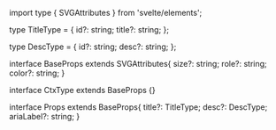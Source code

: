 import type { SVGAttributes } from 'svelte/elements';

type TitleType = {
  id?: string;
  title?: string;
};

type DescType = {
  id?: string;
  desc?: string;
};

interface BaseProps extends SVGAttributes<SVGElement>{
  size?: string;
  role?: string;
  color?: string;
}

interface CtxType extends BaseProps {}

interface Props extends BaseProps{
  title?: TitleType;
  desc?: DescType;
  ariaLabel?: string;
}